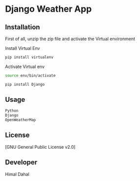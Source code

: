 # Django Weather App


## Installation

First of all, unzip the zip file and activate the Virtual environment

Install Virtual Env
```bash
pip install virtualenv
```

Activate Virtual env
```bash
source env/bin/activate
```

```bash
pip install Django
```

## Usage

```python
Python
Django
OpenWeatherMap
```
## License
[GNU General Public License v2.0]

## Developer
Himal Dahal
